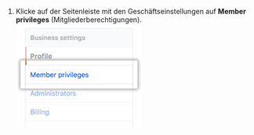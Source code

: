 1. Klicke auf der Seitenleiste mit den Geschäftseinstellungen auf **Member privileges** (Mitgliederberechtigungen). ![Registerkarte „Member privileges“ (Mitgliederberechtigungen) auf der Seitenleiste mit den Einstellungen des Geschäftskontos](/assets/images/help/business-accounts/settings-member-privileges-tab.png)
